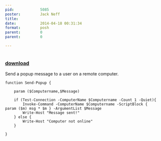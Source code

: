 ```yaml
---
pid:            5085
poster:         Jack Neff
title:          
date:           2014-04-18 00:31:34
format:         posh
parent:         0
parent:         0

---
```


# 

### [download](5085.ps1)

Send a popup message to a user on a remote computer.

```posh
function Send-Popup {

    param ($Computername,$Message)

    if (Test-Connection -ComputerName $Computername -Count 1 -Quiet){
        Invoke-Command -ComputerName $Computername -ScriptBlock { param ($m) msg * $m } -ArgumentList $Message
        Write-Host "Message sent!"
    } else {
        Write-Host "Computer not online"
    }

}
```
